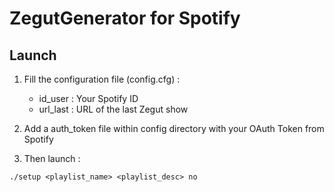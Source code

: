 # ZegutGenerator for Spotify

## Launch

1) Fill the configuration file (config.cfg) :
    - id_user : Your Spotify ID
    - url_last : URL of the last Zegut show
2) Add a auth_token file within config directory with your OAuth Token from Spotify

3) Then launch :

  `./setup <playlist_name> <playlist_desc> no`
